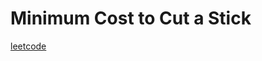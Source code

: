 Minimum Cost to Cut a Stick
===========================
[leetcode](https://leetcode.com/problems/minimum-cost-to-cut-a-stick)
